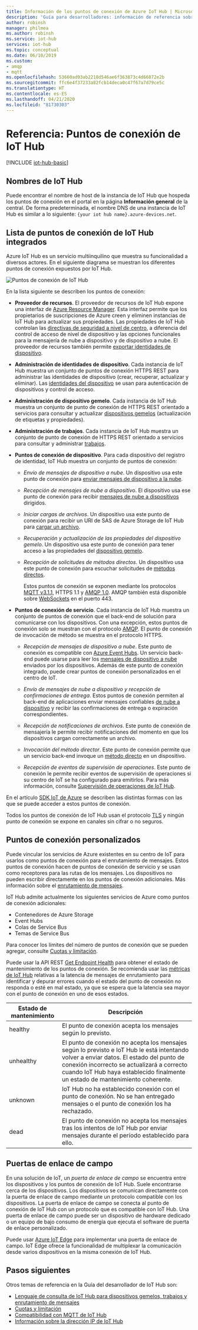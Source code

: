 ```yaml
---
title: Información de los puntos de conexión de Azure IoT Hub | Microsoft Docs
description: 'Guía para desarrolladores: información de referencia sobre los puntos de conexión orientados a dispositivos y servicios IoT Hub.'
author: robinsh
manager: philmea
ms.author: robinsh
ms.service: iot-hub
services: iot-hub
ms.topic: conceptual
ms.date: 06/10/2019
ms.custom:
- amqp
- mqtt
ms.openlocfilehash: 53660ad93ab2218d546ae6f363873c4d66872e2b
ms.sourcegitcommit: ffc6e4f37233a82fcb14deca0c47f67a7d79ce5c
ms.translationtype: HT
ms.contentlocale: es-ES
ms.lasthandoff: 04/21/2020
ms.locfileid: "81730303"
---
```

# <a name="reference---iot-hub-endpoints"></a>Referencia: Puntos de conexión de IoT Hub

[!INCLUDE [iot-hub-basic](../../includes/iot-hub-basic-partial.md)]

## <a name="iot-hub-names"></a>Nombres de IoT Hub

Puede encontrar el nombre de host de la instancia de IoT Hub que hospeda los puntos de conexión en el portal en la página **Información general** de la central. De forma predeterminada, el nombre DNS de una instancia de IoT Hub es similar a lo siguiente: `{your iot hub name}.azure-devices.net`.

## <a name="list-of-built-in-iot-hub-endpoints"></a>Lista de puntos de conexión de IoT Hub integrados

Azure IoT Hub es un servicio multiinquilino que muestra su funcionalidad a diversos actores. En el siguiente diagrama se muestran los diferentes puntos de conexión expuestos por IoT Hub.

![Puntos de conexión de IoT Hub](./media/iot-hub-devguide-endpoints/endpoints.png)

En la lista siguiente se describen los puntos de conexión:

* **Proveedor de recursos**. El proveedor de recursos de IoT Hub expone una interfaz de [Azure Resource Manager](../azure-resource-manager/management/overview.md). Esta interfaz permite que los propietarios de suscripciones de Azure creen y eliminen instancias de IoT Hub para actualizar sus propiedades. Las propiedades de IoT Hub controlan las [directivas de seguridad a nivel de centro](iot-hub-devguide-security.md#access-control-and-permissions), a diferencia del control de acceso de nivel de dispositivo y las opciones funcionales para la mensajería de nube a dispositivo y de dispositivo a nube. El proveedor de recursos también permite [exportar identidades de dispositivo](iot-hub-devguide-identity-registry.md#import-and-export-device-identities).

* **Administración de identidades de dispositivo**. Cada instancia de IoT Hub muestra un conjunto de puntos de conexión HTTPS REST para administrar las identidades de dispositivo (crear, recuperar, actualizar y eliminar). Las [identidades del dispositivo](iot-hub-devguide-identity-registry.md) se usan para autenticación de dispositivos y control de acceso.

* **Administración de dispositivo gemelo**. Cada instancia de IoT Hub muestra un conjunto de punto de conexión de HTTPS REST orientado a servicios para consultar y actualizar [dispositivos gemelos](iot-hub-devguide-device-twins.md) (actualización de etiquetas y propiedades).

* **Administración de trabajos**. Cada instancia de IoT Hub muestra un conjunto de punto de conexión de HTTPS REST orientado a servicios para consultar y administrar [trabajos](iot-hub-devguide-jobs.md).

* **Puntos de conexión de dispositivo**. Para cada dispositivo del registro de identidad, IoT Hub muestra un conjunto de puntos de conexión:

  * *Envío de mensajes de dispositivo a nube*. Un dispositivo usa este punto de conexión para [enviar mensajes de dispositivo a la nube](iot-hub-devguide-messages-d2c.md).

  * *Recepción de mensajes de nube a dispositivo*. El dispositivo usa ese punto de conexión para recibir [mensajes de nube a dispositivos](iot-hub-devguide-messages-c2d.md) dirigidos.

  * *Iniciar cargas de archivos*. Un dispositivo usa este punto de conexión para recibir un URI de SAS de Azure Storage de IoT Hub para [cargar un archivo](iot-hub-devguide-file-upload.md).

  * *Recuperación y actualización de las propiedades del dispositivo gemelo*. Un dispositivo usa este punto de conexión para tener acceso a las propiedades del [dispositivo gemelo](iot-hub-devguide-device-twins.md).

  * *Recepción de solicitudes de métodos directos*. Un dispositivo usa este punto de conexión para escuchar solicitudes de [métodos directos](iot-hub-devguide-direct-methods.md).

    Estos puntos de conexión se exponen mediante los protocolos[ MQTT v3.1.1](https://mqtt.org/), HTTPS 1.1 y [AMQP 1.0](https://www.amqp.org/). AMQP también está disponible sobre [WebSockets](https://tools.ietf.org/html/rfc6455) en el puerto 443.

* **Puntos de conexión de servicio**. Cada instancia de IoT Hub muestra un conjunto de puntos de conexión que el back-end de solución para comunicarse con los dispositivos. Con una excepción, estos puntos de conexión solo se muestran con el protocolo [AMQP](https://www.amqp.org/). El punto de conexión de invocación de método se muestra en el protocolo HTTPS.
  
  * *Recepción de mensajes de dispositivo a nube*. Este punto de conexión es compatible con [Azure Event Hubs](https://azure.microsoft.com/documentation/services/event-hubs/). Un servicio back-end puede usarse para leer los [mensajes de dispositivo a nube](iot-hub-devguide-messages-d2c.md) enviados por los dispositivos. Además de este punto de conexión integrado, puede crear puntos de conexión personalizados en el centro de IoT.
  
  * *Envío de mensajes de nube a dispositivo y recepción de confirmaciones de entrega*. Estos puntos de conexión permiten al back-end de aplicaciones enviar mensajes confiables [de nube a dispositivo](iot-hub-devguide-messages-c2d.md) y recibir las confirmaciones de entrega o expiración correspondientes.
  
  * *Recepción de notificaciones de archivos*. Este punto de conexión de mensajería le permite recibir notificaciones del momento en que los dispositivos cargan correctamente un archivo. 
  
  * *Invocación del método director*. Este punto de conexión permite que un servicio back-end invoque un [método directo](iot-hub-devguide-direct-methods.md) en un dispositivo.
  
  * *Recepción de eventos de supervisión de operaciones*. Este punto de conexión le permite recibir eventos de supervisión de operaciones si su centro de IoT se ha configurado para emitirlos. Para más información, consulte [Supervisión de operaciones de IoT Hub](iot-hub-operations-monitoring.md).

En el artículo [SDK IoT de Azure](iot-hub-devguide-sdks.md) se describen las distintas formas con las que se puede acceder a estos puntos de conexión.

Todos los puntos de conexión de IoT Hub usan el protocolo [TLS](https://tools.ietf.org/html/rfc5246) y ningún punto de conexión se expone en canales sin cifrar o no seguros.

## <a name="custom-endpoints"></a>Puntos de conexión personalizados

Puede vincular los servicios de Azure existentes en su centro de IoT para usarlos como puntos de conexión para el enrutamiento de mensajes. Estos puntos de conexión hacen de puntos de conexión de servicio y se usan como receptores para las rutas de los mensajes. Los dispositivos no pueden escribir directamente en los puntos de conexión adicionales. Más información sobre el [enrutamiento de mensajes](../iot-hub/iot-hub-devguide-messages-d2c.md).

IoT Hub admite actualmente los siguientes servicios de Azure como puntos de conexión adicionales:

* Contenedores de Azure Storage
* Event Hubs
* Colas de Service Bus
* Temas de Service Bus

Para conocer los límites del número de puntos de conexión que se pueden agregar, consulte [Cuotas y limitación](iot-hub-devguide-quotas-throttling.md).

Puede usar la API REST [Get Endpoint Health](https://docs.microsoft.com/rest/api/iothub/iothubresource/getendpointhealth#iothubresource_getendpointhealth) para obtener el estado de mantenimiento de los puntos de conexión. Se recomienda usar las [métricas de IoT Hub](iot-hub-metrics.md) relativas a la latencia de mensajes de enrutamiento para identificar y depurar errores cuando el estado del punto de conexión no responda o esté en mal estado, ya que se espera que la latencia sea mayor con el punto de conexión en uno de esos estados.

|Estado de mantenimiento|Descripción|
|---|---|
|healthy|El punto de conexión acepta los mensajes según lo previsto.|
|unhealthy|El punto de conexión no acepta los mensajes según lo previsto e IoT Hub le está intentando volver a enviar datos. El estado del punto de conexión incorrecto se actualizará a correcto cuando IoT Hub haya establecido finalmente un estado de mantenimiento coherente.|
|unknown|IoT Hub no ha establecido conexión con el punto de conexión. No se han entregado mensajes o el punto de conexión los ha rechazado.|
|dead|El punto de conexión no acepta los mensajes tras los intentos de IoT Hub por enviar mensajes durante el período establecido para ello.|

## <a name="field-gateways"></a>Puertas de enlace de campo

En una solución de IoT, un *puerta de enlace de campo* se encuentra entre los dispositivos y los puntos de conexión de IoT Hub. Suele encontrarse cerca de los dispositivos. Los dispositivos se comunican directamente con la puerta de enlace de campo mediante un protocolo compatible con los dispositivos. La puerta de enlace de campo se conecta al punto de conexión de IoT Hub con un protocolo que es compatible con IoT Hub. Una puerta de enlace de campo puede ser un dispositivo de hardware dedicado o un equipo de bajo consumo de energía que ejecuta el software de puerta de enlace personalizado.

Puede usar [Azure IoT Edge](/azure/iot-edge/) para implementar una puerta de enlace de campo. IoT Edge ofrece la funcionalidad de multiplexar la comunicación desde varios dispositivos en la misma conexión de IoT Hub.

## <a name="next-steps"></a>Pasos siguientes

Otros temas de referencia en la Guía del desarrollador de IoT Hub son:

* [Lenguaje de consulta de IoT Hub para dispositivos gemelos, trabajos y enrutamiento de mensajes](iot-hub-devguide-query-language.md)
* [Cuotas y limitación](iot-hub-devguide-quotas-throttling.md)
* [Compatibilidad con MQTT de IoT Hub](iot-hub-mqtt-support.md)
* [Información sobre la dirección IP de IoT Hub](iot-hub-understand-ip-address.md)